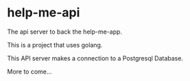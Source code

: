 # help-me-api
The api server to back the help-me-app.

This is a project that uses golang. 

This API server makes a connection to a Postgresql Database.

More to come...
